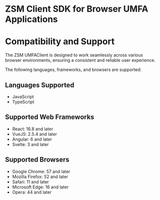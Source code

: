 # ZSM Client SDK for Browser UMFA Applications
# Compatibility and Support

The ZSM UMFAClient is designed to work seamlessly across various browser environments, ensuring a consistent and reliable user experience.

The following languages, frameworks, and browsers are supported:

## Languages Supported
* JavaScript
* TypeScript

## Supported Web Frameworks

* React: 16.8 and later
* VueJS: 2.5.4 and later
* Angular: 6 and later
* Svelte: 3 and later

## Supported Browsers

* Google Chrome: 57 and later
* Mozilla Firefox: 52 and later
* Safari: 11 and later
* Microsoft Edge: 16 and later
* Opera: 44 and later

